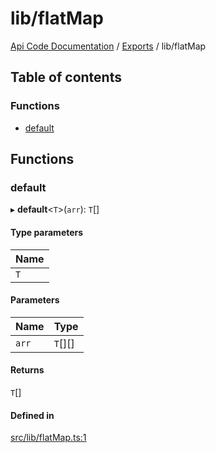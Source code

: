 # lib/flatMap
 
[Api Code Documentation](../README.md) / [Exports](../modules.md) / lib/flatMap

## Table of contents

### Functions

- [default](lib_flatMap.md#default)

## Functions

### default

▸ **default**<`T`\>(`arr`): `T`[]

#### Type parameters

| Name |
| :------ |
| `T` |

#### Parameters

| Name | Type |
| :------ | :------ |
| `arr` | `T`[][] |

#### Returns

`T`[]

#### Defined in

[src/lib/flatMap.ts:1](https://github.com/openkfw/TruBudget/blob/0804644/api/src/lib/flatMap.ts#L1)
